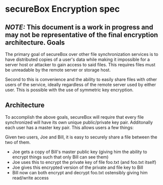 secureBox Encryption spec
=========================
*NOTE:* This document is a work in progress and may not be representative of the final encryption architecture.
Goals
-----
The primary goal of secureBox over other file synchronization services is to have distributed copies of a user's data while making it impossible for a server host or attacker to gain access to said files. This requires files must be unreadable by the remote server or storage host. 

Second to this is convenience and the ability to easily share files with other users of the service, ideally regardless of the remote server used by either user. This is possible with the use of symmetric key encryption.


Architecture
------------
To accomplish the above goals, secureBox will require that every file synchronized will have its own unique public/private key pair. Additonally each user has a master key pair. This allows users a few things:


Given two users, Joe and Bill, it is easy to securely share a file between the two of them.
* Joe gets a copy of Bill's master public key (giving him the ability to encrypt things such that only Bill can see them)
* Joe uses this to encrypt the private key of file foo.txt (and foo.txt itself)
* Joe gives this encrypted version of the private and file key to Bill
* Bill now can both encrypt and decrypt foo.txt ostensibly giving him read/write access
